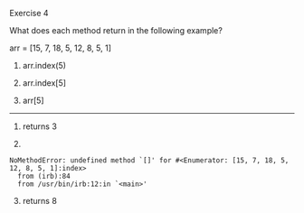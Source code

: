 Exercise 4

What does each method return in the following example?

arr = [15, 7, 18, 5, 12, 8, 5, 1]

1. arr.index(5)

2. arr.index[5]

3. arr[5]

___

1. returns 3

2. 
```
NoMethodError: undefined method `[]' for #<Enumerator: [15, 7, 18, 5, 12, 8, 5, 1]:index>
  from (irb):84
  from /usr/bin/irb:12:in `<main>'
```

3. returns 8